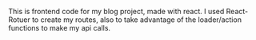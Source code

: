 This is frontend code for my blog project, made with react. I used React-Rotuer to create my routes, also to take advantage of the loader/action functions to make my api calls. 
